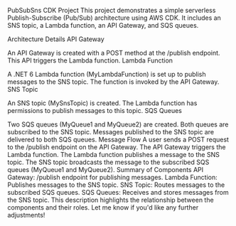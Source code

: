 PubSubSns CDK Project
This project demonstrates a simple serverless Publish-Subscribe (Pub/Sub) architecture using AWS CDK. It includes an SNS topic, a Lambda function, an API Gateway, and SQS queues.

Architecture Details
API Gateway

An API Gateway is created with a POST method at the /publish endpoint.
This API triggers the Lambda function.
Lambda Function

A .NET 6 Lambda function (MyLambdaFunction) is set up to publish messages to the SNS topic.
The function is invoked by the API Gateway.
SNS Topic

An SNS topic (MySnsTopic) is created.
The Lambda function has permissions to publish messages to this topic.
SQS Queues

Two SQS queues (MyQueue1 and MyQueue2) are created.
Both queues are subscribed to the SNS topic.
Messages published to the SNS topic are delivered to both SQS queues.
Message Flow
A user sends a POST request to the /publish endpoint on the API Gateway.
The API Gateway triggers the Lambda function.
The Lambda function publishes a message to the SNS topic.
The SNS topic broadcasts the message to the subscribed SQS queues (MyQueue1 and MyQueue2).
Summary of Components
API Gateway: /publish endpoint for publishing messages.
Lambda Function: Publishes messages to the SNS topic.
SNS Topic: Routes messages to the subscribed SQS queues.
SQS Queues: Receives and stores messages from the SNS topic.
This description highlights the relationship between the components and their roles. Let me know if you'd like any further adjustments!
